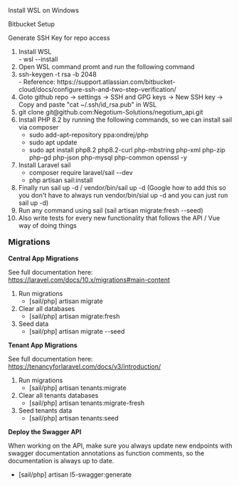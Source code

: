<p>Install WSL on Windows</p>

<p>Bitbucket Setup</p>

<p>
Generate SSH Key for repo access
<ol>
<li>Install WSL<br />
   - wsl --install</li>
<li>Open WSL command promt and run the following command</li>
<li>ssh-keygen -t rsa -b 2048<br />
   - Reference: https://support.atlassian.com/bitbucket-cloud/docs/configure-ssh-and-two-step-verification/</li>
<li>Goto github repo -> settings -> SSH and GPG keys -> New SSH key -> Copy and paste "cat ~/.ssh/id_rsa.pub" in WSL</li>
<li>git clone git@github.com:Negotium-Solutions/negotium_api.git</li>
<li>Install PHP 8.2 by running the following commands, so we can install sail via composer
	<ul>
        <li>sudo add-apt-repository ppa:ondrej/php</li>
	    <li>sudo apt update</li>
	    <li>sudo apt install php8.2 php8.2-curl php-mbstring php-xml php-zip php-gd php-json php-mysql php-common openssl -y</li>
    </ul>
</li>
<li>Install Laravel sail
	<ul><li>composer require laravel/sail --dev</li>
	<li>php artisan sail:install</li>
    </ul></li>
<li>Finally run sail up -d / vendor/bin/sail up -d (Google how to add this so you don't have to always run vendor/bin/sial up -d and you can just run sail up -d)</li>
<li>Run any command using sail (sail artisan migrate:fresh --seed)</li>
<li>Also write tests for every new functionality that follows the API / Vue way of doing things</li>
</ol>
<p style="font-weight: bold; font-size: large;">Migrations</p>
<p style="font-weight: bold;">Central App Migrations</p>
<p>See full documentation here: <a href="https://laravel.com/docs/10.x/migrations#main-content" target="_blank">https://laravel.com/docs/10.x/migrations#main-content</a></p>
<ol>
    <li>
        Run migrations
        <ul>
            <li>[sail/php] artisan migrate</li>
        </ul>
    </li>
    <li>
        Clear all databases
        <ul>
            <li>[sail/php] artisan migrate:fresh</li>
        </ul>
    </li>
    <li>
        Seed data
        <ul>
            <li>[sail/php] artisan migrate --seed</li>
        </ul>
    </li>
</ol>
<p style="font-weight: bold;">Tenant App Migrations</p>
<p>See full documentation here: <a href="https://tenancyforlaravel.com/docs/v3/introduction/" target="_blank">https://tenancyforlaravel.com/docs/v3/introduction/</a></p>
<ol>
    <li>
        Run migrations
        <ul>
            <li>[sail/php] artisan tenants:migrate</li>
        </ul>
    </li>
    <li>
        Clear all tenants databases
        <ul>
            <li>[sail/php] artisan tenants:migrate-fresh</li>
        </ul>
    </li>
    <li>
        Seed tenants data
        <ul>
            <li>[sail/php] artisan tenants:seed</li>
        </ul>
    </li>
</ol>

<p style="font-weight: bold;">Deploy the Swagger API</p>
<p>When working on the API, make sure you always update new endpoints with swagger documentation annotations as function comments, so the documentation is always up to date.</p>
<ul>
    <li>[sail/php] artisan l5-swagger:generate</li>
</ul>

